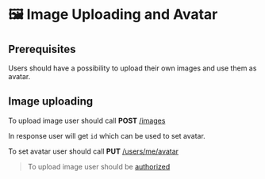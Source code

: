# 🖼️ Image Uploading and Avatar

## Prerequisites

Users should have a possibility to upload their own images and use them as avatar.

## Image uploading

To upload image user should call **POST** [/images](https://localhost/docs#/User/api_images_post)

In response user will get `id` which can be used to set avatar.

To set avatar user should call **PUT** [/users/me/avatar](https://localhost/docs#/User/api_usersmeavatar_put)

> To upload image user should be [authorized](./authorization.md)
